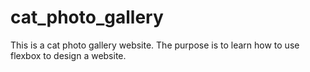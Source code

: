 # cat_photo_gallery
This is a cat photo gallery website. The purpose is to learn how to use flexbox to design a website.
